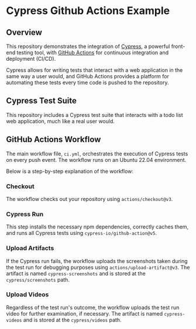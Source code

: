 # Cypress Github Actions Example

## Overview

This repository demonstrates the integration of [Cypress](https://www.cypress.io/), a powerful front-end testing tool, with [GitHub Actions](https://github.com/features/actions) for continuous integration and deployment (CI/CD). 

Cypress allows for writing tests that interact with a web application in the same way a user would, and GitHub Actions provides a platform for automating these tests every time code is pushed to the repository.

## Cypress Test Suite

This repository includes a Cypress test suite that interacts with a todo list web application, much like a real user would. 

## GitHub Actions Workflow

The main workflow file, `ci.yml`, orchestrates the execution of Cypress tests on every push event. The workflow runs on an Ubuntu 22.04 environment.

Below is a step-by-step explanation of the workflow:

### Checkout

The workflow checks out your repository using `actions/checkout@v3`.

### Cypress Run

This step installs the necessary npm dependencies, correctly caches them, and runs all Cypress tests using `cypress-io/github-action@v5`.

### Upload Artifacts

If the Cypress run fails, the workflow uploads the screenshots taken during the test run for debugging purposes using `actions/upload-artifact@v3`. The artifact is named `cypress-screenshots` and is stored at the `cypress/screenshots` path.

### Upload Videos

Regardless of the test run's outcome, the workflow uploads the test run video for further examination, if necessary. The artifact is named `cypress-videos` and is stored at the `cypress/videos` path.







